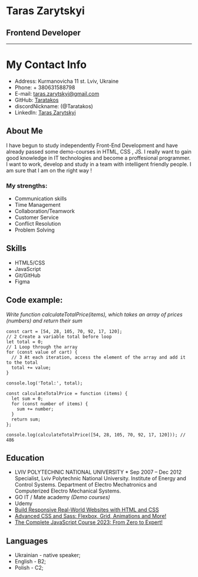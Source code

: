 # Taras Zarytskyi

## Frontend Developer

---

# My Contact Info

- Address: Kurmanovicha 11 st. Lviv, Ukraine
- Phone: + 380631588798
- E-mail: taras.zarytskyi@gmail.com
- GitHub: [Taratakos](https://github.com/Taratakos)
- discordNickname: (@Taratakos)
- LinkedIn: [Taras Zarytskyi](https://www.linkedin.com/in/taras-zarytskyi-b986ab15b/)

## About Me

I have begun to study independently Front-End Development and have already passed some demo-courses in HTML, CSS , JS.
I really want to gain good knowledge in IT technologies and become a proffesional programmer. I want to work, develop and study in a team with intelligent friendly people. I am sure that I am on the right way !

### My strengths:

- Communication skills
- Time Management
- Collaboration/Teamwork
- Customer Service
- Conflict Resolution
- Problem Solving

## Skills

- HTML5/CSS
- JavaScript
- Git/GitHub
- Figma

## Code example:

_Write function calculateTotalPrice(items), which takes an array of prices (numbers) and return their sum_

```
const cart = [54, 28, 105, 70, 92, 17, 120];
// 2 Create a variable total before loop
let total = 0;
// 1 Loop through the array
for (const value of cart) {
  // 3 At each iteration, access the element of the array and add it to the total
  total += value;
}

console.log('Total:', total);

const calculateTotalPrice = function (items) {
  let sum = 0;
  for (const number of items) {
    sum += number;
  }
  return sum;
};

console.log(calculateTotalPrice([54, 28, 105, 70, 92, 17, 120])); // 486
```

## Education

- LVIV POLYTECHNIC NATIONAL UNIVERSITY \* Sep 2007 – Dec 2012 Specialist, Lviv Polytechnic National University.
  Institute of Energy and Control Systems. Department of Electro Mechatronics and Computerized Electro Mechanical Systems.
- GO IT / Mate academy _(Demo courses)_
- Udemy
- [Build Responsive Real-World Websites with HTML and CSS](https://www.udemy.com/course/design-and-develop-a-killer-website-with-html5-and-css3/)
- [Advanced CSS and Sass: Flexbox, Grid, Animations and More!](https://www.udemy.com/course/advanced-css-and-sass/learn/lecture/8312878?start=150#content)
- [The Complete JavaScript Course 2023: From Zero to Expert!](https://www.udemy.com/course/the-complete-javascript-course/)

## Languages

- Ukrainian - native speaker;
- English - B2;
- Polish - C2;
